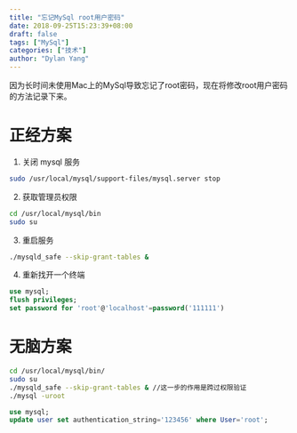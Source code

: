 ```yaml
---
title: "忘记MySql root用户密码"
date: 2018-09-25T15:23:39+08:00
draft: false
tags: ["MySql"]
categories: ["技术"]
author: "Dylan Yang"
---
```


因为长时间未使用Mac上的MySql导致忘记了root密码，现在将修改root用户密码的方法记录下来。

# 正经方案

1. 关闭 mysql 服务

``` sh
sudo /usr/local/mysql/support-files/mysql.server stop
```

2. 获取管理员权限

``` sh
cd /usr/local/mysql/bin
sudo su
```

3. 重启服务

``` sh
./mysqld_safe --skip-grant-tables &
```

4. 重新找开一个终端

``` sql
use mysql;
flush privileges;
set password for 'root'@'localhost'=password('111111')
```

# 无脑方案

``` sh
cd /usr/local/mysql/bin/
sudo su
./mysqld_safe --skip-grant-tables & //这一步的作用是跨过权限验证
./mysql -uroot
```

``` sql
use mysql;
update user set authentication_string='123456' where User='root';
```